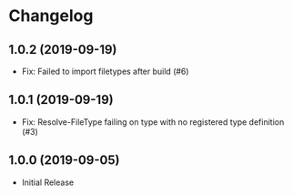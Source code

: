 ﻿# Changelog

## 1.0.2 (2019-09-19)

- Fix: Failed to import filetypes after build (#6)

## 1.0.1 (2019-09-19)

- Fix: Resolve-FileType failing on type with no registered type definition (#3)

## 1.0.0 (2019-09-05)

- Initial Release
